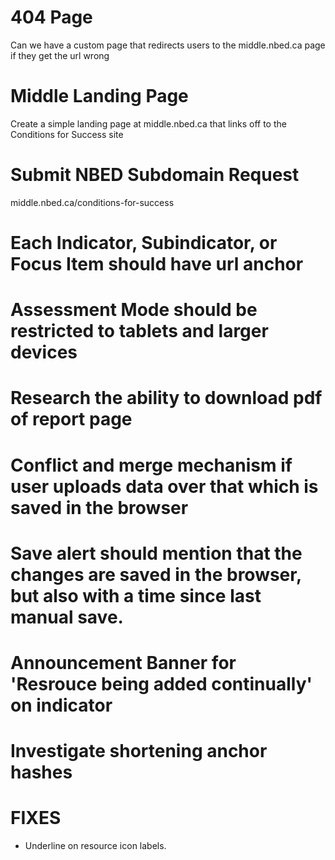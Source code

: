 # 404 Page

Can we have a custom page that redirects users to the middle.nbed.ca page if they get the url wrong

# Middle Landing Page

Create a simple landing page at middle.nbed.ca that links off to the Conditions for Success site

# Submit NBED Subdomain Request

middle.nbed.ca/conditions-for-success

# Each Indicator, Subindicator, or Focus Item should have url anchor

# Assessment Mode should be restricted to tablets and larger devices

# Research the ability to download pdf of report page

# Conflict and merge mechanism if user uploads data over that which is saved in the browser

# Save alert should mention that the changes are saved in the browser, but also with a time since last manual save.

# Announcement Banner for 'Resrouce being added continually' on indicator

# Investigate shortening anchor hashes



# FIXES

- Underline on resource icon labels. 
